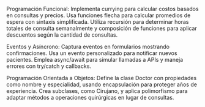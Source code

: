 Programación Funcional: Implementa currying para calcular costos basados en consultas y precios. Usa funciones flecha para calcular promedios de espera con sintaxis simplificada. Utiliza recursión para determinar horas totales de consulta semanalmente y composición de funciones para aplicar descuentos según la cantidad de consultas.

Eventos y Asíncrono: Captura eventos en formularios mostrando confirmaciones. Usa un evento personalizado para notificar nuevos pacientes. Emplea async/await para simular llamadas a APIs y maneja errores con try/catch y callbacks.

Programación Orientada a Objetos: Define la clase Doctor con propiedades como nombre y especialidad, usando encapsulación para proteger años de experiencia. Crea subclases, como Cirujano, y aplica polimorfismo para adaptar métodos a operaciones quirúrgicas en lugar de consultas.
